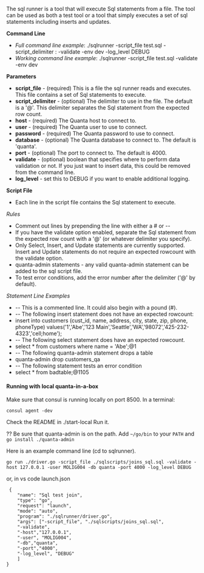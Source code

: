 The sql runner is a tool that will execute Sql statements from a file. The tool can be used as both a test tool or a tool that simply executes a set of sql statements including inserts and updates.

**Command Line**
- _Full command line example_:  ./sqlrunner -script_file test.sql -script_delimiter : -validate -env dev -log_level DEBUG
- _Working command line example_:  ./sqlrunner -script_file test.sql -validate -env dev

**Parameters**
- **script_file** - (required) This is a file the sql runner reads and executes.  This file contains a set of Sql statements to execute.
- **script_delimiter** - (optional) The delimiter to use in the file.  The default is a '@'.  This delimiter separates the Sql statement from the expected row count.
- **host** - (required) The Quanta host to connect to.
- **user** - (required) The Quanta user to use to connect.
- **password** - (required) The Quanta password to use to connect.
- **database** - (optional) The Quanta database to connect to.  The default is 'quanta'.
- **port** - (optional) The port to connect to.  The default is 4000.
- **validate** - (optional) boolean that specifies where to perform data validation or not.  If you just want to insert data, this could be removed from the command line.
- **log_level** - set this to DEBUG if you want to enable additional logging.

**Script File**
- Each line in the script file contains the Sql statement to execute.

_Rules_
- Comment out lines by prepending the line with either a # or --
- If you have the validate option enabled, separate the Sql statement from the expected row count with a '@' (or whatever delimiter you specify).
- Only Select, Insert, and Update statements are currently supported.  Insert and Update statements do not require an expected rowcount with the validate option.
- quanta-admin statements - any valid quanta-admin statement can be added to the sql script file.
- To test error conditions, add the error number after the delimiter ('@' by default).

_Statement Line Examples_
- -- This is a commented line.  It could also begin with a pound (#).
- -- The following insert statement does not have an expected rowcount:
- insert into customers (cust_id, name, address, city, state, zip, phone, phoneType) values('1','Abe','123 Main','Seattle','WA','98072','425-232-4323','cell;home');
- -- The following select statement does have an expected rowcount.
- select * from customers where name = 'Abe';@1 
- -- The following quanta-admin statement drops a table
- quanta-admin drop customers_qa
- -- The following statement tests an error condition
- select * from badtable;@1105

#### Running with local quanta-in-a-box

Make sure that consul is running locally on port 8500.
In a terminal:

```consul agent -dev```

Check the README in ./start-local Run it. 

?? Be sure that quanta-admin is on the path. Add ```~/go/bin``` to your ```PATH``` and ```go install ./quanta-admin```

Here is an example command line (cd to sqlrunner).

```
go run ./driver.go -script_file ./sqlscripts/joins_sql.sql -validate -host 127.0.0.1 -user MOLIG004 -db quanta -port 4000 -log_level DEBUG
```

or, in vs code launch.json

```
 {
    "name": "Sql test join",
    "type": "go",
    "request": "launch",
    "mode": "auto",
    "program": "./sqlrunner/driver.go",
    "args": ["-script_file", "./sqlscripts/joins_sql.sql",
    "-validate",
    "-host","127.0.0.1",
    "-user", "MOLIG004",
    "-db","quanta", 
    "-port","4000", 
    "-log_level", "DEBUG"
    ]
}
```
